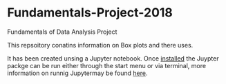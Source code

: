 # Fundamentals-Project-2018

Fundamentals of Data Analysis Project 


This repsoitory conatins information on Box plots and there uses. 

It has been created unsing a Jupyter notebook. Once [installed](https://jupyter.readthedocs.io/en/latest/install.html) the Juypter packge can be run either through the start menu or via terminal, more information on runnig Jupytermay be found [here](https://jupyter-notebook-beginner-guide.readthedocs.io/en/latest/execute.html). 
